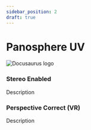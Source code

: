 ```yaml
---
sidebar_position: 2
draft: true
---
```


# Panosphere UV

![Docusaurus logo](/img/CirclelogoBig.png)

### Stereo Enabled

Description

### Perspective Correct (VR)

Description
